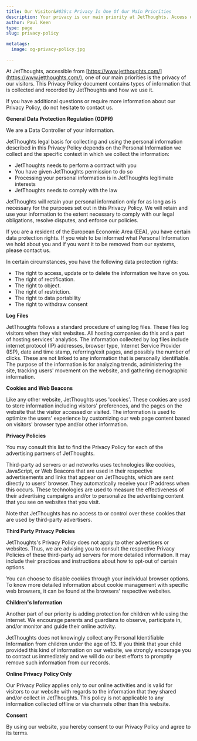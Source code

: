 ```yaml
---
title: Our Visitor&#039;s Privacy Is One Of Our Main Priorities
description: Your privacy is our main priority at JetThoughts. Access our privacy policy document for all the information collected and recorded and how we use it.
author: Paul Keen
type: page
slug: privacy-policy

metatags:
  image: og-privacy-policy.jpg

---
```


At JetThoughts, accessible from [https://www.jetthoughts.com/](https://www.jetthoughts.com/), one of our main priorities is the privacy of our visitors. This Privacy Policy document contains types of information that is collected and recorded by JetThoughts and how we use it.

If you have additional questions or require more information about our Privacy Policy, do not hesitate to contact us.

**General Data Protection Regulation (GDPR)**

We are a Data Controller of your information.

JetThoughts legal basis for collecting and using the personal information described in this Privacy Policy depends on the Personal Information we collect and the specific context in which we collect the information:

- JetThoughts needs to perform a contract with you
- You have given JetThoughts permission to do so
- Processing your personal information is in JetThoughts legitimate interests
- JetThoughts needs to comply with the law

JetThoughts will retain your personal information only for as long as is necessary for the purposes set out in this Privacy Policy. We will retain and use your information to the extent necessary to comply with our legal obligations, resolve disputes, and enforce our policies.

If you are a resident of the European Economic Area (EEA), you have certain data protection rights. If you wish to be informed what Personal Information we hold about you and if you want it to be removed from our systems, please contact us.

In certain circumstances, you have the following data protection rights:

- The right to access, update or to delete the information we have on you.
- The right of rectification.
- The right to object.
- The right of restriction.
- The right to data portability
- The right to withdraw consent

**Log Files**

JetThoughts follows a standard procedure of using log files. These files log visitors when they visit websites. All hosting companies do this and a part of hosting services' analytics. The information collected by log files include internet protocol (IP) addresses, browser type, Internet Service Provider (ISP), date and time stamp, referring/exit pages, and possibly the number of clicks. These are not linked to any information that is personally identifiable. The purpose of the information is for analyzing trends, administering the site, tracking users' movement on the website, and gathering demographic information.

**Cookies and Web Beacons**

Like any other website, JetThoughts uses 'cookies'. These cookies are used to store information including visitors' preferences, and the pages on the website that the visitor accessed or visited. The information is used to optimize the users' experience by customizing our web page content based on visitors' browser type and/or other information.

**Privacy Policies**

You may consult this list to find the Privacy Policy for each of the advertising partners of JetThoughts.

Third-party ad servers or ad networks uses technologies like cookies, JavaScript, or Web Beacons that are used in their respective advertisements and links that appear on JetThoughts, which are sent directly to users' browser. They automatically receive your IP address when this occurs. These technologies are used to measure the effectiveness of their advertising campaigns and/or to personalize the advertising content that you see on websites that you visit.

Note that JetThoughts has no access to or control over these cookies that are used by third-party advertisers.

**Third Party Privacy Policies**

JetThoughts's Privacy Policy does not apply to other advertisers or websites. Thus, we are advising you to consult the respective Privacy Policies of these third-party ad servers for more detailed information. It may include their practices and instructions about how to opt-out of certain options.

You can choose to disable cookies through your individual browser options. To know more detailed information about cookie management with specific web browsers, it can be found at the browsers' respective websites.

**Children's Information**

Another part of our priority is adding protection for children while using the internet. We encourage parents and guardians to observe, participate in, and/or monitor and guide their online activity.

JetThoughts does not knowingly collect any Personal Identifiable Information from children under the age of 13. If you think that your child provided this kind of information on our website, we strongly encourage you to contact us immediately and we will do our best efforts to promptly remove such information from our records.

**Online Privacy Policy Only**

Our Privacy Policy applies only to our online activities and is valid for visitors to our website with regards to the information that they shared and/or collect in JetThoughts. This policy is not applicable to any information collected offline or via channels other than this website.

**Consent**

By using our website, you hereby consent to our Privacy Policy and agree to its terms.
